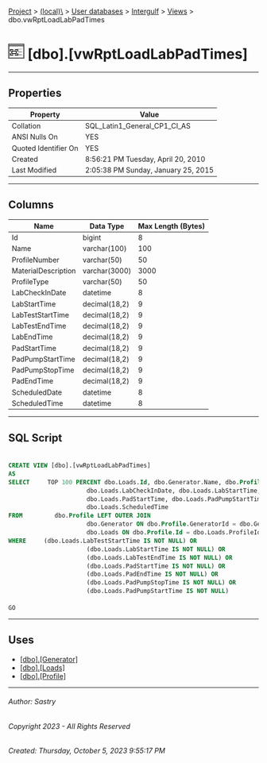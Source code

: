 #### 

[Project](../../../../index.md) > [(local)\\](../../../index.md) > [User databases](../../index.md) > [Intergulf](../index.md) > [Views](Views.md) > dbo.vwRptLoadLabPadTimes

# ![Views](../../../../Images/View32.png) [dbo].[vwRptLoadLabPadTimes]

---

## <a name="#properties"></a>Properties

| Property | Value |
|---|---|
| Collation | SQL_Latin1_General_CP1_CI_AS |
| ANSI Nulls On | YES |
| Quoted Identifier On | YES |
| Created | 8:56:21 PM Tuesday, April 20, 2010 |
| Last Modified | 2:05:38 PM Sunday, January 25, 2015 |


---

## <a name="#columns"></a>Columns

| Name | Data Type | Max Length (Bytes) |
|---|---|---|
| Id | bigint | 8 |
| Name | varchar(100) | 100 |
| ProfileNumber | varchar(50) | 50 |
| MaterialDescription | varchar(3000) | 3000 |
| ProfileType | varchar(50) | 50 |
| LabCheckInDate | datetime | 8 |
| LabStartTime | decimal(18,2) | 9 |
| LabTestStartTime | decimal(18,2) | 9 |
| LabTestEndTime | decimal(18,2) | 9 |
| LabEndTime | decimal(18,2) | 9 |
| PadStartTime | decimal(18,2) | 9 |
| PadPumpStartTime | decimal(18,2) | 9 |
| PadPumpStopTime | decimal(18,2) | 9 |
| PadEndTime | decimal(18,2) | 9 |
| ScheduledDate | datetime | 8 |
| ScheduledTime | datetime | 8 |


---

## <a name="#sqlscript"></a>SQL Script

```sql

CREATE VIEW [dbo].[vwRptLoadLabPadTimes]
AS
SELECT     TOP 100 PERCENT dbo.Loads.Id, dbo.Generator.Name, dbo.Profile.ProfileNumber, dbo.Profile.MaterialDescription, dbo.Profile.ProfileType, 
                      dbo.Loads.LabCheckInDate, dbo.Loads.LabStartTime, dbo.Loads.LabTestStartTime, dbo.Loads.LabTestEndTime, dbo.Loads.LabEndTime, 
                      dbo.Loads.PadStartTime, dbo.Loads.PadPumpStartTime, dbo.Loads.PadPumpStopTime, dbo.Loads.PadEndTime, dbo.Loads.ScheduledDate, 
                      dbo.Loads.ScheduledTime
FROM         dbo.Profile LEFT OUTER JOIN
                      dbo.Generator ON dbo.Profile.GeneratorId = dbo.Generator.Id RIGHT OUTER JOIN
                      dbo.Loads ON dbo.Profile.Id = dbo.Loads.ProfileId
WHERE     (dbo.Loads.LabTestStartTime IS NOT NULL) OR
                      (dbo.Loads.LabStartTime IS NOT NULL) OR
                      (dbo.Loads.LabTestEndTime IS NOT NULL) OR
                      (dbo.Loads.PadStartTime IS NOT NULL) OR
                      (dbo.Loads.PadEndTime IS NOT NULL) OR
                      (dbo.Loads.PadPumpStopTime IS NOT NULL) OR
                      (dbo.Loads.PadPumpStartTime IS NOT NULL)

GO

```


---

## <a name="#uses"></a>Uses

* [[dbo].[Generator]](../Tables/dbo_Generator.md)
* [[dbo].[Loads]](../Tables/dbo_Loads.md)
* [[dbo].[Profile]](../Tables/dbo_Profile.md)


---

###### Author:  Sastry

###### Copyright 2023 - All Rights Reserved

###### Created: Thursday, October 5, 2023 9:55:17 PM

